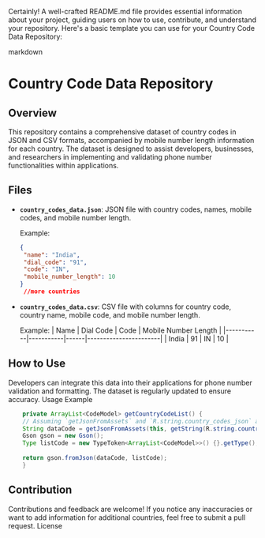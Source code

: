 Certainly! A well-crafted README.md file provides essential information about your project, guiding users on how to use, contribute, and understand your repository. Here's a basic template you can use for your Country Code Data Repository:

markdown

# Country Code Data Repository

## Overview

This repository contains a comprehensive dataset of country codes in JSON and CSV formats, accompanied by mobile number length information for each country. The dataset is designed to assist developers, businesses, and researchers in implementing and validating phone number functionalities within applications.

## Files

- **`country_codes_data.json`**: JSON file with country codes, names, mobile codes, and mobile number length.

  Example:
  ```json
  {
   "name": "India",
   "dial_code": "91",
   "code": "IN",
   "mobile_number_length": 10
  }
   //more countries
  ```
- **`country_codes_data.csv`**: CSV file with columns for country code, country name, mobile code, and mobile number length.

  Example:
  | Name      | Dial Code | Code | Mobile Number Length |
  |-----------|-----------|------|-----------------------|
  | India     | 91        | IN   | 10                    |


## How to Use

Developers can integrate this data into their applications for phone number validation and formatting. The dataset is regularly updated to ensure accuracy.
Usage Example

```java
    private ArrayList<CodeModel> getCountryCodeList() {
    // Assuming `getJsonFromAssets` and `R.string.country_codes_json` are methods and resources defined elsewhere in your code
    String dataCode = getJsonFromAssets(this, getString(R.string.country_codes_data_json));
    Gson gson = new Gson();
    Type listCode = new TypeToken<ArrayList<CodeModel>>() {}.getType();
    
    return gson.fromJson(dataCode, listCode);
    }
```
## Contribution

Contributions and feedback are welcome! If you notice any inaccuracies or want to add information for additional countries, feel free to submit a pull request.
License
